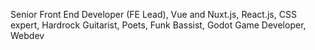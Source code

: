 Senior Front End Developer (FE Lead), Vue and Nuxt.js, React.js, CSS expert, Hardrock Guitarist, Poets, Funk Bassist, Godot Game Developer, Webdev

<!---
hernandack/hernandack is a ✨ special ✨ repository because its `README.md` (this file) appears on your GitHub profile.
You can click the Preview link to take a look at your changes.
--->
